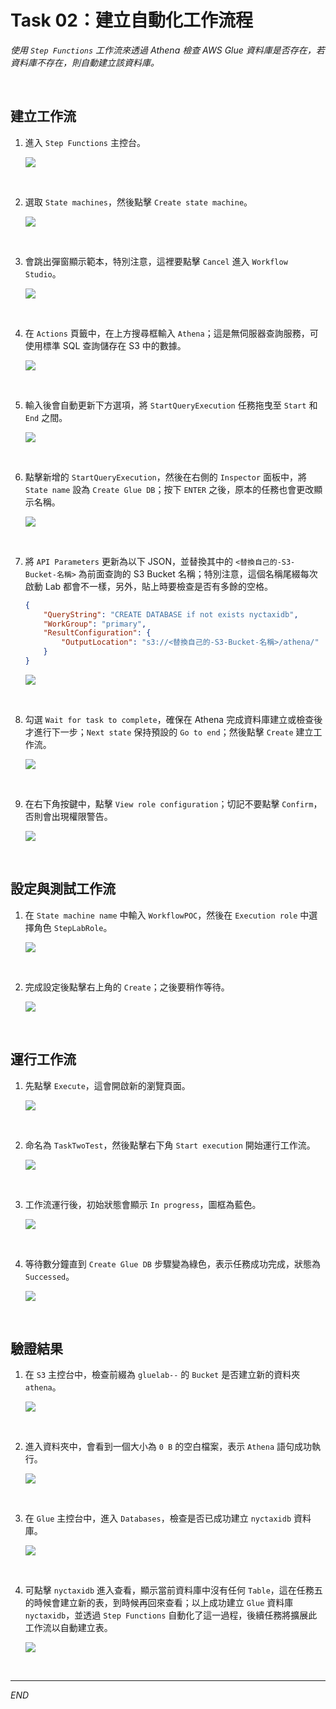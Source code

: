 # Task 02：建立自動化工作流程

_使用 `Step Functions` 工作流來透過 Athena 檢查 AWS Glue 資料庫是否存在，若資料庫不存在，則自動建立該資料庫。_

<br>

## 建立工作流

1. 進入 `Step Functions` 主控台。

    ![](images/img_23.png)

<br>

2. 選取 `State machines`，然後點擊 `Create state machine`。

    ![](images/img_24.png)

<br>

3. 會跳出彈窗顯示範本，特別注意，這裡要點擊 `Cancel` 進入 `Workflow Studio`。

    ![](images/img_25.png)

<br>

4. 在 `Actions` 頁籤中，在上方搜尋框輸入 `Athena`；這是無伺服器查詢服務，可使用標準 SQL 查詢儲存在 S3 中的數據。

    ![](images/img_26.png)

<br>

5. 輸入後會自動更新下方選項，將 `StartQueryExecution` 任務拖曳至 `Start` 和 `End` 之間。

    ![](images/img_27.png)

<br>

6. 點擊新增的 `StartQueryExecution`，然後在右側的 `Inspector` 面板中，將 `State name` 設為 `Create Glue DB`；按下 `ENTER` 之後，原本的任務也會更改顯示名稱。

    ![](images/img_28.png)

<br>

7. 將 `API Parameters` 更新為以下 JSON，並替換其中的 `<替換自己的-S3-Bucket-名稱>` 為前面查詢的 S3 Bucket 名稱；特別注意，這個名稱尾綴每次啟動 Lab 都會不一樣，另外，貼上時要檢查是否有多餘的空格。

    ```json
    {
        "QueryString": "CREATE DATABASE if not exists nyctaxidb",
        "WorkGroup": "primary",
        "ResultConfiguration": {
            "OutputLocation": "s3://<替換自己的-S3-Bucket-名稱>/athena/"
        }
    }
    ```

    ![](images/img_29.png)

<br>

8. 勾選 `Wait for task to complete`，確保在 Athena 完成資料庫建立或檢查後才進行下一步；`Next state` 保持預設的 `Go to end`；然後點擊 `Create` 建立工作流。

    ![](images/img_30.png)

<br>

9. 在右下角按鍵中，點擊 `View role configuration`；切記不要點擊 `Confirm`，否則會出現權限警告。

    ![](images/img_31.png)

<br>

## 設定與測試工作流

1. 在 `State machine name` 中輸入 `WorkflowPOC`，然後在 `Execution role` 中選擇角色 `StepLabRole`。

    ![](images/img_32.png)

<br>

2. 完成設定後點擊右上角的 `Create`；之後要稍作等待。

    ![](images/img_33.png)

<br>

## 運行工作流

1. 先點擊 `Execute`，這會開啟新的瀏覽頁面。

    ![](images/img_34.png)

<br>

2. 命名為 `TaskTwoTest`，然後點擊右下角 `Start execution` 開始運行工作流。

    ![](images/img_35.png)

<br>

3. 工作流運行後，初始狀態會顯示 `In progress`，圖框為藍色。

    ![](images/img_39.png)

<br>

4. 等待數分鐘直到 `Create Glue DB` 步驟變為綠色，表示任務成功完成，狀態為 `Successed`。

    ![](images/img_36.png)

<br>

## 驗證結果

1. 在 `S3` 主控台中，檢查前綴為 `gluelab--` 的 `Bucket` 是否建立新的資料夾 `athena`。

    ![](images/img_83.png)

<br>

2. 進入資料夾中，會看到一個大小為 `0 B` 的空白檔案，表示 `Athena` 語句成功執行。

    ![](images/img_37.png)

<br>

3. 在 `Glue` 主控台中，進入 `Databases`，檢查是否已成功建立 `nyctaxidb` 資料庫。

    ![](images/img_38.png)

<br>

4. 可點擊 `nyctaxidb` 進入查看，顯示當前資料庫中沒有任何 `Table`，這在任務五的時候會建立新的表，到時候再回來查看；以上成功建立 `Glue` 資料庫 `nyctaxidb`，並透過 `Step Functions` 自動化了這一過程，後續任務將擴展此工作流以自動建立表。

    ![](images/img_40.png)

<br>

___

_END_